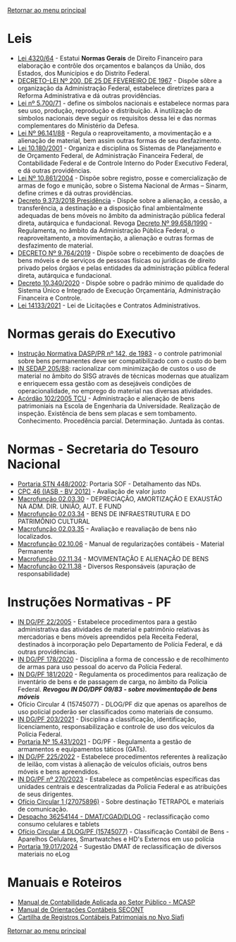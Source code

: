 [Retornar ao menu principal](https://github.com/Mateus-cpa/manual-material/blob/main/README.md)
# Leis
- [Lei 4320/64](https://www.planalto.gov.br/ccivil_03/leis/l4320.htm) - Estatui **Normas Gerais** de Direito Financeiro para elaboração e contrôle dos orçamentos e balanços da União, dos Estados, dos Municípios e do Distrito Federal.
- [DECRETO-LEI Nº 200, DE 25 DE FEVEREIRO DE 1967](https://www.planalto.gov.br/ccivil_03/decreto-lei/del0200.htm) - Dispõe sôbre a organização da Administração Federal, estabelece diretrizes para a Reforma Administrativa e dá outras providências.
- [Lei nº 5.700/71](https://www.planalto.gov.br/ccivil_03/leis/l5700.htm) - define os símbolos nacionais e estabelece normas para seu uso, produção, reprodução e distribuição. A inutilização de símbolos nacionais deve seguir os requisitos dessa lei e das normas complementares do Ministério da Defesa.
- [Lei Nº 96.141/88](http://www.planalto.gov.br/ccivil_03/decreto/1980-1989/D96141impressao.htm) - Regula o reaproveitamento, a movimentação e a alienação de material, bem assim outras formas de seu desfazimento.
- [Lei 10.180/2001](http://www.dcont.eb.mil.br/images/CARTILHA_DE_REGISTROS_PATRIMONIAIS_NO_SIAFI_JUL_17.pdf) - Organiza e disciplina os Sistemas de Planejamento e de Orçamento Federal, de Administração Financeira Federal, de Contabilidade Federal e de Controle Interno do Poder Executivo Federal, e dá outras providências.
- [Lei Nº 10.861/2004](https://www.planalto.gov.br/ccivil_03/leis/2003/L10.826compilado.htm) - Dispõe sobre registro, posse e comercialização de armas de fogo e munição, sobre o Sistema Nacional de Armas – Sinarm, define crimes e dá outras providências.
- [Decreto 9.373/2018 Presidência](https://www.planalto.gov.br/ccivil_03/_ato2015-2018/2018/decreto/d9373.htm) - Dispõe sobre a alienação, a cessão, a transferência, a destinação e a disposição final ambientalmente adequadas de bens móveis no âmbito da administração pública federal direta, autárquica e fundacional. Revoga [Decreto Nº 99.658/1990](https://www.planalto.gov.br/ccivil_03/decreto/antigos/D99658.htmimpressao.htm) - Regulamenta, no âmbito da Administração Pública Federal, o reaproveitamento, a movimentação, a alienação e outras formas de desfazimento de material.
- [DECRETO Nº 9.764/2019](http://legislacao.planalto.gov.br/legisla/legislacao.nsf/Viw_Identificacao/DEC%209.764-2019?OpenDocument) - Dispõe sobre o recebimento de doações de bens móveis e de serviços de pessoas físicas ou jurídicas de direito privado pelos órgãos e pelas entidades da administração pública federal direta, autárquica e fundacional.
- [Decreto 10.340/2020](https://www.planalto.gov.br/ccivil_03/_ato2019-2022/2020/decreto/d10540.htm#:~:text=DECRETO%20N%C2%BA%2010.540%2C%20DE%205,Or%C3%A7ament%C3%A1ria%2C%20Administra%C3%A7%C3%A3o%20Financeira%20e%20Controle.) - Dispõe sobre o padrão mínimo de qualidade do Sistema Único e Integrado de Execução Orçamentária, Administração Financeira e Controle.
- [Lei 14133/2021](https://www.planalto.gov.br/ccivil_03/_ato2019-2022/2021/lei/l14133.htm) - Lei de Licitações e Contratos Administrativos.

# Normas gerais do Executivo
- [Instrução Normativa DASP/PR nº 142, de 1983](http://inmetro.gov.br/legislacao/laf/pdf/LAF000168.pdf) - o controle patrimonial sobre bens permanentes deve ser compatibilizado com o custo do bem
- [IN SEDAP 205/88](https://www.comprasnet.gov.br/legislacao/in/in205_88.htm): racionalizar com minimização de custos o uso de material no âmbito do SISG através de técnicas modernas que atualizam e enriquecem essa gestão com as desejáveis condições de operacionalidade, no emprego do material nas diversas atividades.
- [Acórdão 102/2005 TCU](https://www.lexml.gov.br/urn/urn:lex:br:tribunal.contas.uniao;plenario:acordao:2005-02-16;102) - Administração e alienação de bens patrimoniais na Escola de Engenharia da Universidade. Realização de inspeção. Existência de bens sem placas e sem tombamento. Conhecimento. Procedência parcial. Determinação. Juntada às contas.
# Normas - Secretaria do Tesouro Nacional
- [Portaria STN 448/2002](https://sisweb.tesouro.gov.br/apex/f?p=2501:9::::9:P9_ID_PUBLICACAO:8754):  Portaria SOF - Detalhamento das NDs.
- [CPC 46 (IASB - BV 2012)](https://conteudo.cvm.gov.br/export/sites/cvm/menu/regulados/normascontabeis/cpc/CPC_46_rev_12.pdf) - Avaliação de valor justo
- [Macrofunção 02.03.30](https://sisweb.tesouro.gov.br/apex/cosis/manuais/siafi/020330) - DEPRECIAÇÃO, AMORTIZAÇÃO E EXAUSTÃO NA ADM. DIR. UNIÃO, AUT. E FUND
- [Macrofunção 02.03.34](https://sisweb.tesouro.gov.br/apex/cosis/manuais/siafi/020334) - BENS DE INFRAESTRUTURA E DO PATRIMÔNIO CULTURAL
- [Macrofunção 02.03.35](https://sisweb.tesouro.gov.br/apex/cosis/manuais/siafi/020335) - Avaliação e reavaliação de bens não localizados.
- [Macrofunção 02.10.06](https://sisweb.tesouro.gov.br/apex/cosis/manuais/siafi/021006) - Manual  de regularizações contábeis - Material Permanente
- [Macrofunção 02.11.34](https://sisweb.tesouro.gov.br/apex/cosis/manuais/siafi/021134) - MOVIMENTAÇÃO E ALIENAÇÃO DE BENS
- [Macrofunção 02.11.38](https://sisweb.tesouro.gov.br/apex/cosis/manuais/siafi/021138) - Diversos Responsáveis (apuração de responsabilidade)

# Instruções Normativas - PF
- [IN DG/PF 22/2005](https://pfgovbr.sharepoint.com/sites/intranet/normativosinternos/Instru%C3%A7%C3%A3o%20Normativa/2005/in-022-2005-dg-dpf.pdf#search=22%2F2005) - Estabelece procedimentos para a gestão administrativa das atividades de material e patrimônio relativas às mercadorias e bens móveis apreendidos pela Receita Federal, destinados à incorporação pelo Departamento de Polícia Federal, e dá outras providências.
- [IN DG/PF 178/2020](https://pfgovbr.sharepoint.com/sites/intranet/normativosinternos/Instru%C3%A7%C3%A3o%20Normativa/2020/in-178-2020-dg-pf.pdf#search=in%20178) - Disciplina a forma de concessão e de recolhimento de armas para uso pessoal do acervo da Polícia Federal. 
- [IN DG/PF 181/2020](https://pfgovbr.sharepoint.com/sites/intranet/normativosinternos/Instru%C3%A7%C3%A3o%20Normativa/2020/in-181-2020-dg-pf.pdf#search=IN%20DG%20181%2F2020) - Regulamenta os procedimentos para realização de inventário de bens e de passagem de carga, no âmbito da Polícia Federal. __*Revogou IN DG/DPF 09/83 - sobre movimentação de bens móveis*__
- Ofício Circular 4 (15745077) - DLOG/PF diz que apenas os aparelhos de uso policial poderão ser classificados como materiais de consumo.
- [IN DG/PF 203/2021](https://pfgovbr.sharepoint.com/sites/intranet/normativosinternos/Instru%C3%A7%C3%A3o%20Normativa/2021/in-203-2021-dg-pf.pdf#search=203%2F2021) - Disciplina a classificação, identificação, licenciamento, responsabilização e controle de uso dos veículos da Polícia Federal.
- [Portaria Nº 15.431/2021](https://pfgovbr-my.sharepoint.com/:b:/g/personal/faccin_ncrf_pf_gov_br/EUDafvgG7gRDqsP6Sv_dMc4BtfUgnQAs3dRKvTOIBSWuMQ?e=MOnPvW) - DG/PF - Regulamenta a gestão de armamentos e equipamentos táticos (GATs).
- [IN DG/PF 225/2022](https://pfgovbr.sharepoint.com/sites/intranet/normativosinternos/Instru%C3%A7%C3%A3o%20Normativa/2022/in-225-2022-dg-pf.pdf#search=in%20225%2F2022) - Estabelece procedimentos referentes à realização de leilão, com vistas à alienação de veículos oficiais, outros bens móveis e bens apreendidos.
- [IN DG/PF nº 270/2023](https://pfgovbr.sharepoint.com/sites/intranet/normativosinternos/Instru%C3%A7%C3%A3o%20Normativa/2023/in-270-2023-dg-pf.aspx#search=fun%C3%A7%C3%B5es%20or%C3%A7amento%20material%20log%C3%ADstica) - Estabelece as competências específicas das unidades centrais e descentralizadas da Polícia Federal e as atribuições de seus dirigentes.
- [Ofício Circular 1 (27075896)](https://sei4.pf.gov.br/sei/controlador.php?acao=procedimento_trabalhar&acao_origem=protocolo_pesquisa_rapida&id_protocolo=32579536&infra_sistema=100000100&infra_unidade_atual=120005990&infra_hash=e5c1d998f34d2c092c566c34bca2f176e15add130084a3f0672700882371ec9a) - Sobre destinação TETRAPOL e materiais de comunicação.
- [Despacho 36254144 - DMAT/CGAD/DLOG](https://sei4.pf.gov.br/sei/controlador.php?acao=procedimento_trabalhar&acao_origem=protocolo_pesquisa_rapida&id_protocolo=49238413&infra_sistema=100000100&infra_unidade_atual=120005990&infra_hash=018fc97d6b9766ad691959527367f2c0f741794266e381a6c947b67d81544e46) - reclassificação como consumo celulares e tablets
- [Ofício Circular 4 DLOG/PF (15745077)](https://sei4.pf.gov.br/sei/controlador.php?acao=procedimento_trabalhar&acao_origem=protocolo_pesquisa_rapida&id_protocolo=19619801&infra_sistema=100000100&infra_unidade_atual=120005990&infra_hash=b0b80c6666082f4aced99190d7c8ea1d18f0c7217827f5338d6dfb85a29bd59c) - Classificação Contábil de Bens - Aparelhos Celulares, Smartwatches e HD's Externos em uso polícia
- [Portaria 19.017/2024](https://pfgovbr.sharepoint.com/sites/intranet/DLOG/LISTA%20RECLASSIFICA%C3%87%C3%83O%20DE%20BENS.pdf) - Sugestão DMAT de reclassificação de diversos materiais no eLog


# Manuais e Roteiros
- [Manual de Contabilidade Aplicada ao Setor Público - MCASP](https://www.tesourotransparente.gov.br/publicacoes/manual-de-contabilidade-aplicada-ao-setor-publico-mcasp/2024/26)
- [Manual de Orientações Contábeis SECONT](https://pfgovbr.sharepoint.com/sites/intranet/Documents/Forms/AllItems.aspx?id=%2Fsites%2Fintranet%2FDocuments%2FContabilidade%20%28SECONT%2DCOF%2DDLOG%29%2FManual%20de%20Orienta%C3%A7%C3%B5es%20Cont%C3%A1beis%2FManual%20SECONT%202024%20%2D%20Orienta%C3%A7%C3%B5es%2023%2D12%2D24%2Epdf&parent=%2Fsites%2Fintranet%2FDocuments%2FContabilidade%20%28SECONT%2DCOF%2DDLOG%29%2FManual%20de%20Orienta%C3%A7%C3%B5es%20Cont%C3%A1beis)
- [Cartilha de Registros Contábeis Patrimoniais no Nvo Siafi](http://www.dcont.eb.mil.br/images/CARTILHA_DE_REGISTROS_PATRIMONIAIS_NO_SIAFI_JUL_17.pdf)

[Retornar ao menu principal](https://github.com/Mateus-cpa/manual-material/blob/main/README.md)